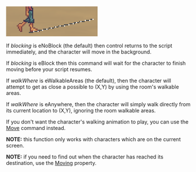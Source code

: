 ![Walk](Walk1.png)

If _blocking_ is eNoBlock (the default) then control returns to the script immediately, and the character will move in the background.

If _blocking_ is eBlock then this command will wait for the character to finish moving before your script resumes.

If _walkWhere_ is eWalkableAreas (the default), then the character will attempt to get as close a possible to (X,Y) by using the room's walkable areas.

If _walkWhere_ is eAnywhere, then the character will simply walk directly from its current location to (X,Y), ignoring the room walkable areas.

If you don't want the character's walking animation to play, you can use the [Move](#move) command instead.

**NOTE:** this function only works with characters which are on the current screen.

**NOTE:** if you need to find out when the character has reached its destination, use the [Moving](#moving) property.
